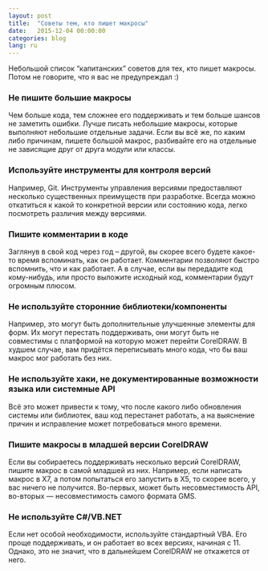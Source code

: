 ```yaml
---
layout: post
title:  "Советы тем, кто пишет макросы"
date:   2015-12-04 00:00:00
categories: blog
lang: ru
---
```


Небольшой список “капитанских” советов для тех, кто пишет макросы. Потом не говорите, что я вас не предупреждал :)

### Не пишите большие макросы

Чем больше кода, тем сложнее его поддерживать и тем больше шансов не заметить ошибки. Лучше писать небольшие макросы, которые выполняют небольшие отдельные задачи. Если вы всё же, по каким либо причинам, пишете большой макрос, разбивайте его на отдельные не зависящие друг от друга модули или классы.

### Используйте инструменты для контроля версий

Например, Git. Инструменты управления версиями предоставляют несколько существенных преимуществ при разработке. Всегда можно откатиться к какой то конкретной версии или состоянию кода, легко посмотреть различия между версиями.

### Пишите комментарии в коде

Заглянув в свой код через год – другой, вы скорее всего будете какое-то время вспоминать, как он работает. Комментарии позволяют быстро вспомнить, что и как работает. А в случае, если вы передадите код кому-нибудь, или просто выложите исходный код, комментарии будут огромным плюсом.

### Не используйте сторонние библиотеки/компоненты

Например, это могут быть дополнительные улучшенные элементы для форм. Их могут перестать поддерживать, они могут быть не совместимы с платформой на которую может перейти CorelDRAW. В худшем случае, вам придётся переписывать много кода, что бы ваш макрос мог работать без них.

### Не используйте хаки, не документированные возможности языка или системные API

Всё это может привести к тому, что после какого либо обновления системы или библиотек, ваш код перестанет работать, а на выяснение причин и исправление может потребоваться много времени.

### Пишите макросы в младшей версии CorelDRAW

Если вы собираетесь поддерживать несколько версий CorelDRAW, пишите макрос в самой младшей из них. Например, если написать макрос в X7, а потом попытаться его запустить в X5, то скорее всего, у вас ничего не получится. Во-первых, может быть несовместимость API, во-вторых — несовместимость самого формата GMS.

### Не используйте C#/VB.NET

Если нет особой необходимости, используйте стандартный VBA. Его проще поддерживать, и он работает во всех версиях, начиная с 11. Однако, это не значит, что в дальнейшем CorelDRAW не откажется от него.
